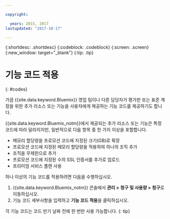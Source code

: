 ```yaml
---

copyright:

  years: 2015, 2017
lastupdated: "2017-10-17"

---
```


{:shortdesc: .shortdesc}
{:codeblock: .codeblock}
{:screen: .screen}
{:new_window: target="_blank"}
{:tip: .tip}

# 기능 코드 적용
{: #codes}

가끔 {{site.data.keyword.Bluemix}} 영업 팀이나 다른 담당자가 평가판 또는 표준 계정을 위한 추가 리소스 또는 기능을 사용자에게 제공하는 기능 코드를 제공하기도 합니다.

{{site.data.keyword.Bluemix_notm}}에서 제공되는 추가 리소스 또는 기능은 특정 코드에 따라 달라지지만, 일반적으로 다음 항목 중 한 가지 이상을 포함합니다. 

  * 메모리 할당량을 프로모션 코드에 지정된 크기(GB)로 확장
  * 프로모션 코드에 지정된 메모리 할당량을 적용하여 하나의 조직 추가
  * 조직을 무제한으로 추가
  * 프로모션 코드에 지정된 수의 SSL 인증서를 추가로 업로드
  * 프리미엄 서비스 플랜 사용

하나 이상의 기능 코드를 적용하려면 다음을 수행하십시오.
1. {{site.data.keyword.Bluemix_notm}} 콘솔에서 **관리 > 청구 및 사용량 > 청구**로 이동하십시오.
2. 기능 코드 세부사항을 입력하고 **기능 코드 적용**을 클릭하십시오.

각 기능 코드는 코드 만기 날짜 전에 한 번만 사용 가능합니다.
{: tip}
